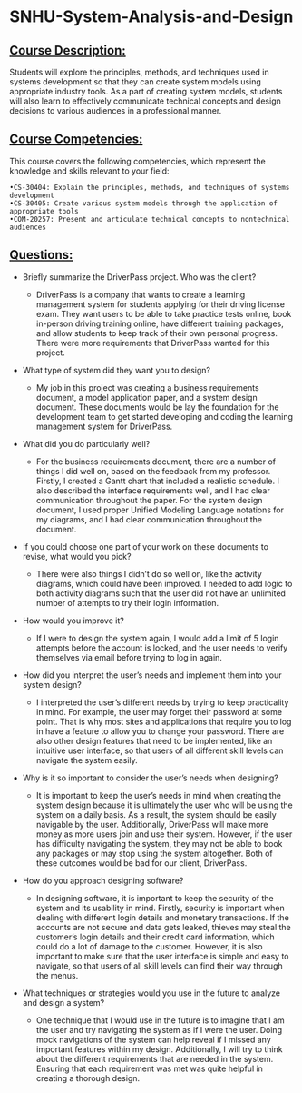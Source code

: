 # SNHU-System-Analysis-and-Design

## <ins>**Course Description:**<ins>

Students will explore the principles, methods, and techniques used in systems development so that they can create system models using appropriate industry tools. As a part of creating system models, students will also learn to effectively communicate technical concepts and design decisions to various audiences in a professional manner.

## <ins>**Course Competencies:**<ins>

This course covers the following competencies, which represent the knowledge and skills relevant to your field:

    •CS-30404: Explain the principles, methods, and techniques of systems development
    •CS-30405: Create various system models through the application of appropriate tools
    •COM-20257: Present and articulate technical concepts to nontechnical audiences


## <ins>**Questions:**<ins>
- Briefly summarize the DriverPass project. Who was the client?
    -	DriverPass is a company that wants to create a learning management system for students applying for their driving license exam. They want users to be able to take practice tests online, book in-person driving training online, have different training packages, and allow students to keep track of their own personal progress. There were more requirements that DriverPass wanted for this project.
      
- What type of system did they want you to design?
    - My job in this project was creating a business requirements document, a model application paper, and a system design document. These documents would be lay the foundation for the development team to get started developing and coding the learning management system for DriverPass.

- What did you do particularly well?
    - For the business requirements document, there are a number of things I did well on, based on the feedback from my professor. Firstly, I created a Gantt chart that included a realistic schedule. I also described the interface requirements well, and I had clear communication throughout the paper. For the system design document, I used proper Unified Modeling Language notations for my diagrams, and I had clear communication throughout the document.

- If you could choose one part of your work on these documents to revise, what would you pick?
    - There were also things I didn’t do so well on, like the activity diagrams, which could have been improved. I needed to add logic to both activity diagrams such that the user did not have an unlimited number of attempts to try their login information.

- How would you improve it?
    - If I were to design the system again, I would add a limit of 5 login attempts before the account is locked, and the user needs to verify themselves via email before trying to log in again.

- How did you interpret the user’s needs and implement them into your system design?
    - I interpreted the user’s different needs by trying to keep practicality in mind. For example, the user may forget their password at some point. That is why most sites and applications that require you to log in have a feature to allow you to change your password. There are also other design features that need to be implemented, like an intuitive user interface, so that users of all different skill levels can navigate the system easily.

- Why is it so important to consider the user’s needs when designing?
    - It is important to keep the user’s needs in mind when creating the system design because it is ultimately the user who will be using the system on a daily basis. As a result, the system should be easily navigable by the user. Additionally, DriverPass will make more money as more users join and use their system. However, if the user has difficulty navigating the system, they may not be able to book any packages or may stop using the system altogether. Both of these outcomes would be bad for our client, DriverPass.

- How do you approach designing software? 
    - In designing software, it is important to keep the security of the system and its usability in mind. Firstly, security is important when dealing with different login details and monetary transactions. If the accounts are not secure and data gets leaked, thieves may steal the customer’s login details and their credit card information, which could do a lot of damage to the customer. However, it is also important to make sure that the user interface is simple and easy to navigate, so that users of all skill levels can find their way through the menus.

- What techniques or strategies would you use in the future to analyze and design a system?
    - One technique that I would use in the future is to imagine that I am the user and try navigating the system as if I were the user. Doing mock navigations of the system can help reveal if I missed any important features within my design. Additionally, I will try to think about the different requirements that are needed in the system. Ensuring that each requirement was met was quite helpful in creating a thorough design.

